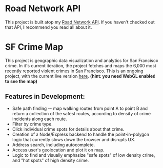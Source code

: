 # Road Network API

This project is built atop my [Road Network API](https://github.com/djfletcher/RoadNetworkAPI). If you haven't checked out that API, I recommend you read all about it.

# SF Crime Map

This project is geographic data visualization and analytics for San Francisco crime. In it's current iteration, the project fetches and maps the 6,000 most recently reported violent crimes in San Francisco. This is an ongoing project, with the current live version [here](https://djfletcher.github.io/SFDataViz/). **(hint: you need WebGL enabled to see the map)**

## Features in Development:
+ Safe path finding -- map walking routes from point A to point B and return a collection of the safest routes, according to density of crime incidents along each route.
+ Filter by crime type.
+ Click individual crime spots for details about that crime.
+ Creation of a Node/Express backend to handle the point-in-polygon logic that currently slows down the browser and disrupts UX.
+ Address search, including autocomplete.
+ Access user's geolocation and plot it on map.
+ Logic to find and visually emphasize "safe spots" of low density crime, and "hot spots" of high density crime.
